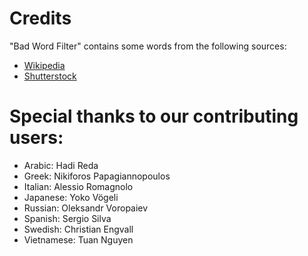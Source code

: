 # Credits
"Bad Word Filter" contains some words from the following sources:
* [Wikipedia](http://en.wikipedia.org/wiki/Category:Profanity_by_language)
* [Shutterstock](https://github.com/shutterstock/List-of-Dirty-Naughty-Obscene-and-Otherwise-Bad-Words)

# Special thanks to our contributing users:
* Arabic: Hadi Reda
* Greek: Nikiforos Papagiannopoulos
* Italian: Alessio Romagnolo
* Japanese: Yoko Vögeli
* Russian: Oleksandr Voropaiev
* Spanish: Sergio Silva
* Swedish: Christian Engvall
* Vietnamese: Tuan Nguyen